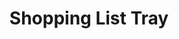---
  id: "92"
  fieldLayoutId: "89"
  uid: "2515adf3-b2f2-41a8-ad5d-9c31f9d6ae4e"
  enabled: "1"
  archived: "0"
  dateCreated: "2017-10-06 04:27:14"
  dateUpdated: "2019-04-01 03:27:55"
  siteSettingsId: "92"
  slug: "list-tray"
  siteId: "1"
  uri: "patterns/ios/entry/list-tray"
  enabledForSite: "1"
  sectionId: "2"
  typeId: "2"
  authorId: "1"
  postdateCreated: "2017-10-06 04:26:00"
  expirydateCreated: null
  contentId: "92"
  title: "Shopping List Tray"
  field_allColorsComputed: null
  field_allColorsComputedIllustration: null
  field_allColorsComputedThumbnail: null
  field_appDescription: null
  field_appDescriptionSentiment: null
  field_audio: "0"
  field_authorFaq: null
  field_bgThumbPosition: "center center"
  field_body: null
  field_captureSize: null
  field_categoriesRaw: "navigability,"
  field_categoryInPlainText: null
  field_coldThumbTransform: null
  field_colorPalette: null
  field_contributorName: null
  field_contributorUrl: null
  field_coverColor: null
  field_dominantColor: null
  field_externalContributor: "0"
  field_fetchWebsiteData: null
  field_fullName: null
  field_gfycatSource: "EntireDecimalKingfisher"
  field_gif: "1"
  field_gumletUrl: null
  field_gumletUrlNoPreParse: null
  field_howHelps: "<p><strong>Improved Navigation and Speed</strong>.</p>\n<p>Users can emulate browser behaviors like comparing products by opening multiple browser tabs.</p>\n<p>This solution also gives speed users by helping them move back and forth between products without relying on the standard navigation flow of the app, which is optimized to favor the discoverability of products.</p>"
  field_howWorks: "<p>Amazon app users can tap and hold on images found on the different product listings to reveal a mini-thumbnail and a tray at the bottom of the app.</p>\n<p>The users can drag and drop that thumbnail into the tray which will display the last selected shopping list. The images that show up in the tray, point to the product listings of all the items contained in the shopping list.</p>\n<p>Users can quickly navigate between the products by tapping the images. They can also minimize the tray which will reveal a floating action button that brings back the list tray.</p>"
  field_iconColors: null
  field_iconComputedColors: null
  field_illustrationSource: null
  field_imagePathRaw: ""
  field_imageTextOcr: null
  field_depthArticleBody: null
  field_lpSentimentScore: null
  field_lpUrl: null
  field_mediaEmbed: null
  field_mobileId: null
  field_mobileShotSrc: null
  field_newsObject: null
  field_pageFetchJsonString: null
  field_patternSrc: "Amazon"
  field_platformRaw: "iOS"
  field_qualityDescription: null
  field_rawResponse: null
  field_readingDuration: null
  field_readingDurationSeconds: null
  field_readingEaseLevel: null
  field_readingEaseScore: null
  field_references: null
  field_screenshotColors: null
  field_screenshotComputedColors: null
  field_sourceFromArchive: null
  field_strategyDescription: null
  field_thumbColors: null
  field_thumbVideoUrl: "y8050"
  field_webDescription: null
  field_webTitle: null
  field_what: "<p>This is a solution found in the Amazon app that allows users to quickly add products to an existing shopping list and compare those items with speed and easiness. They can do this by dragging and dropping images to a virtual tray that shows up once the drag interaction starts.</p>"
  root: null
  lft: null
  rgt: null
  level: null
  structureId: null
  layout: layouts/post.njk
---